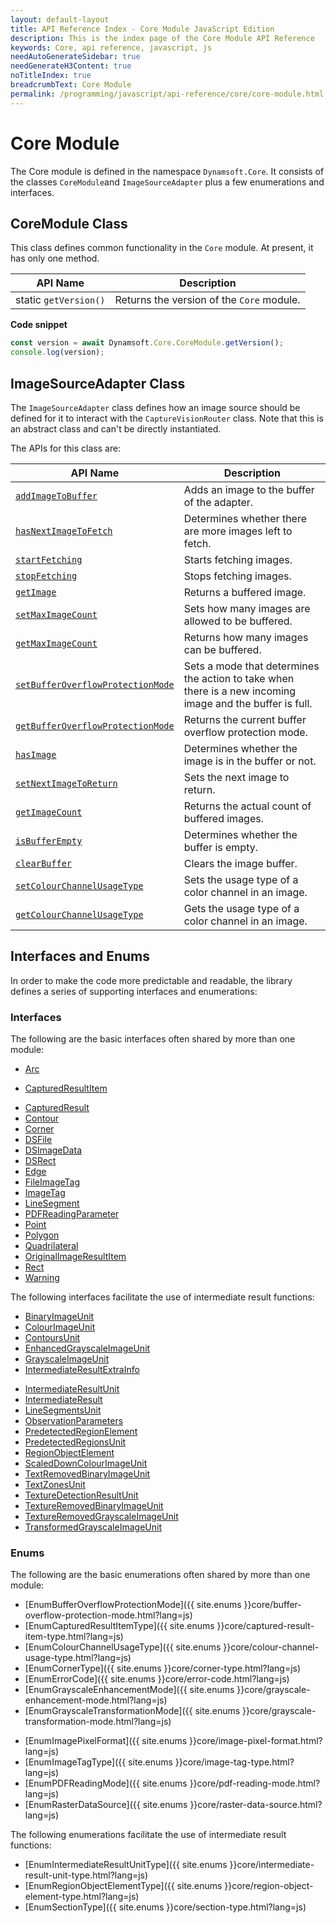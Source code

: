 ```yaml
---
layout: default-layout
title: API Reference Index - Core Module JavaScript Edition
description: This is the index page of the Core Module API Reference
keywords: Core, api reference, javascript, js
needAutoGenerateSidebar: true
needGenerateH3Content: true
noTitleIndex: true
breadcrumbText: Core Module
permalink: /programming/javascript/api-reference/core/core-module.html
---
```


# Core Module

The Core module is defined in the namespace `Dynamsoft.Core`. It consists of the classes `CoreModule`and `ImageSourceAdapter` plus a few enumerations and interfaces.

## CoreModule Class

This class defines common functionality in the `Core` module. At present, it has only one method.

| API Name              | Description                               |
| --------------------- | ----------------------------------------- |
| static `getVersion()` | Returns the version of the `Core` module. |

**Code snippet**

```javascript
const version = await Dynamsoft.Core.CoreModule.getVersion();
console.log(version);
```

## ImageSourceAdapter Class

The `ImageSourceAdapter` class defines how an image source should be defined for it to interact with the `CaptureVisionRouter` class. Note that this is an abstract class and can't be directly instantiated.

The APIs for this class are:

| API Name                                                                                                        | Description                                                                                               |
| --------------------------------------------------------------------------------------------------------------- | --------------------------------------------------------------------------------------------------------- |
| [`addImageToBuffer`](./basic-structures/image-source-adapter.md#addimagetobuffer)                               | Adds an image to the buffer of the adapter.                                                               |
| [`hasNextImageToFetch`](./basic-structures/image-source-adapter.md#hasnextimagetofetch)                         | Determines whether there are more images left to fetch.                                                   |
| [`startFetching`](./basic-structures/image-source-adapter.md#startfetching)                                     | Starts fetching images.                                                                                   |
| [`stopFetching`](./basic-structures/image-source-adapter.md#stopfetching)                                       | Stops fetching images.                                                                                    |
| [`getImage`](./basic-structures/image-source-adapter.md#getimage)                                               | Returns a buffered image.                                                                                 |
| [`setMaxImageCount`](./basic-structures/image-source-adapter.md#setmaximagecount)                               | Sets how many images are allowed to be buffered.                                                          |
| [`getMaxImageCount`](./basic-structures/image-source-adapter.md#getmaximagecount)                               | Returns how many images can be buffered.                                                                  |
| [`setBufferOverflowProtectionMode`](./basic-structures/image-source-adapter.md#setbufferoverflowprotectionmode) | Sets a mode that determines the action to take when there is a new incoming image and the buffer is full. |
| [`getBufferOverflowProtectionMode`](./basic-structures/image-source-adapter.md#getbufferoverflowprotectionmode) | Returns the current buffer overflow protection mode.                                                      |
| [`hasImage`](./basic-structures/image-source-adapter.md#hasimage)                                               | Determines whether the image is in the buffer or not.                                                     |
| [`setNextImageToReturn`](./basic-structures/image-source-adapter.md#setnextimagetoreturn)                       | Sets the next image to return.                                                                            |
| [`getImageCount`](./basic-structures/image-source-adapter.md#getimagecount)                                     | Returns the actual count of buffered images.                                                              |
| [`isBufferEmpty`](./basic-structures/image-source-adapter.md#isbufferempty)                                     | Determines whether the buffer is empty.                                                                   |
| [`clearBuffer`](./basic-structures/image-source-adapter.md#clearbuffer)                                         | Clears the image buffer.                                                                                  |
| [`setColourChannelUsageType`](./basic-structures/image-source-adapter.md#setcolourchannelusagetype)             | Sets the usage type of a color channel in an image.                                                       |
| [`getColourChannelUsageType`](./basic-structures/image-source-adapter.md#getcolourchannelusagetype)             | Gets the usage type of a color channel in an image.                                                       |

## Interfaces and Enums

In order to make the code more predictable and readable, the library defines a series of supporting interfaces and enumerations:

### Interfaces

The following are the basic interfaces often shared by more than one module:

* [Arc](./basic-structures/arc.md)
<!-- * [CapturedResultFilter](./basic-structures/captured-result-filter.md) -->
* [CapturedResultItem](./basic-structures/captured-result-item.md)
<!-- * [CapturedResultReceiver](./basic-structures/captured-result-receiver.md)-->
* [CapturedResult](./basic-structures/captured-result.md)
* [Contour](./basic-structures/contour.md)
* [Corner](./basic-structures/corner.md)
* [DSFile](./basic-structures/ds-file.md)
* [DSImageData](./basic-structures/ds-image-data.md)
* [DSRect](./basic-structures/ds-rect.md)
* [Edge](./basic-structures/edge.md)
* [FileImageTag](./basic-structures/file-image-tag.md)
* [ImageTag](./basic-structures/image-tag.md)
* [LineSegment](./basic-structures/line-segment.md)
* [PDFReadingParameter](./basic-structures/pdf-reading-parameter.md)
* [Point](./basic-structures/point.md)
* [Polygon](./basic-structures/polygon.md)
* [Quadrilateral](./basic-structures/quadrilateral.md)
* [OriginalImageResultItem](./basic-structures/original-image-result-item.md)
* [Rect](./basic-structures/rect.md)
* [Warning](./basic-structures/warning.md)

The following interfaces facilitate the use of intermediate result functions:

* [BinaryImageUnit](./intermediate-results/binary-image-unit.md)
* [ColourImageUnit](./intermediate-results/colour-image-unit.md)
* [ContoursUnit](./intermediate-results/contours-unit.md)
* [EnhancedGrayscaleImageUnit](./intermediate-results/enhanced-grayscale-image-unit.md)
* [GrayscaleImageUnit](./intermediate-results/grayscale-image-unit.md)
* [IntermediateResultExtraInfo](./intermediate-results/intermediate-result-extra-info.md)
<!-- * [IntermediateResultReceiver](./intermediate-results/intermediate-result-receiver.md)-->
* [IntermediateResultUnit](./intermediate-results/intermediate-result-unit.md)
* [IntermediateResult](./intermediate-results/intermediate-result.md)
* [LineSegmentsUnit](./intermediate-results/line-segments-unit.md)
* [ObservationParameters](./intermediate-results/observation-parameters.md)
* [PredetectedRegionElement](./intermediate-results/predetected-region-element.md)
* [PredetectedRegionsUnit](./intermediate-results/predetected-regions-unit.md)
* [RegionObjectElement](./intermediate-results/region-object-element.md)
* [ScaledDownColourImageUnit](./intermediate-results/scaled-down-colour-image-unit.md)
* [TextRemovedBinaryImageUnit](./intermediate-results/text-removed-binary-image-unit.md)
* [TextZonesUnit](./intermediate-results/text-zones-unit.md)
* [TextureDetectionResultUnit](./intermediate-results/texture-detection-result-unit.md)
* [TextureRemovedBinaryImageUnit](./intermediate-results/texture-removed-binary-image-unit.md)
* [TextureRemovedGrayscaleImageUnit](./intermediate-results/texture-removed-grayscale-image-unit.md)
* [TransformedGrayscaleImageUnit](./intermediate-results/transformed-grayscale-image-unit.md)

### Enums

The following are the basic enumerations often shared by more than one module:

* [EnumBufferOverflowProtectionMode]({{ site.enums }}core/buffer-overflow-protection-mode.html?lang=js)
* [EnumCapturedResultItemType]({{ site.enums }}core/captured-result-item-type.html?lang=js)
* [EnumColourChannelUsageType]({{ site.enums }}core/colour-channel-usage-type.html?lang=js)
* [EnumCornerType]({{ site.enums }}core/corner-type.html?lang=js)
* [EnumErrorCode]({{ site.enums }}core/error-code.html?lang=js)
* [EnumGrayscaleEnhancementMode]({{ site.enums }}core/grayscale-enhancement-mode.html?lang=js)
* [EnumGrayscaleTransformationMode]({{ site.enums }}core/grayscale-transformation-mode.html?lang=js)
<!--* [EnumImageCaptureDistanceMode]({{ site.enums }}core/image-capture-distance-mode.html?lang=js)-->
* [EnumImagePixelFormat]({{ site.enums }}core/image-pixel-format.html?lang=js)
* [EnumImageTagType]({{ site.enums }}core/image-tag-type.html?lang=js)
* [EnumPDFReadingMode]({{ site.enums }}core/pdf-reading-mode.html?lang=js)
* [EnumRasterDataSource]({{ site.enums }}core/raster-data-source.html?lang=js)
<!-- * [EnumVideoFrameQuality]({{ site.enums }}core/video-frame-quality.html?lang=js) -->

The following enumerations facilitate the use of intermediate result functions:

* [EnumIntermediateResultUnitType]({{ site.enums }}core/intermediate-result-unit-type.html?lang=js)
* [EnumRegionObjectElementType]({{ site.enums }}core/region-object-element-type.html?lang=js)
* [EnumSectionType]({{ site.enums }}core/section-type.html?lang=js)